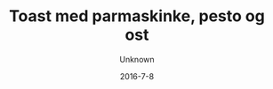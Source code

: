 ---
title: 'Toast med parmaskinke, pesto og ost'
description: 'Service med ristet hjemmebagt brød'
image: 3b110e6fd7c6b1c2fc46ca8b3b08f30b3d29ab59
price: '45'
size: '1'
color: '#ffffff'
meta:
    id: fc38d74d0bac7c06e133a39bcfa3323c10dedaa9
    parentId: f20f57fa9c3d8bff0902cfb33f350091a3a48d51
    language: da
date: '2016-7-8'
author: Unknown
---